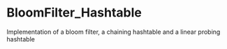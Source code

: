 # BloomFilter_Hashtable
Implementation of a bloom filter, a chaining hashtable and a linear probing hashtable
